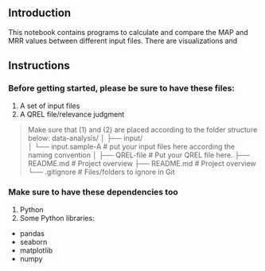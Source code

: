 ## Introduction

This notebook contains programs to calculate and compare the MAP and MRR values between different input files. There are visualizations and 

## Instructions

### Before getting started, please be sure to have these files:
1. A set of input files
2. A QREL file/relevance judgment

> Make sure that (1) and (2) are placed according to the folder structure below:
data-analysis/
│
├── input/              
│   └── input.sample-A      # put your input files here according the naming convention
│ 
├── QREL-file               # Put your QREL file here.
├── README.md               # Project overview
├── README.md               # Project overview
└── .gitignore              # Files/folders to ignore in Git

### Make sure to have these dependencies too
1. Python
2. Some Python libraries:
  - pandas
  - seaborn
  - matplotlib
  - numpy